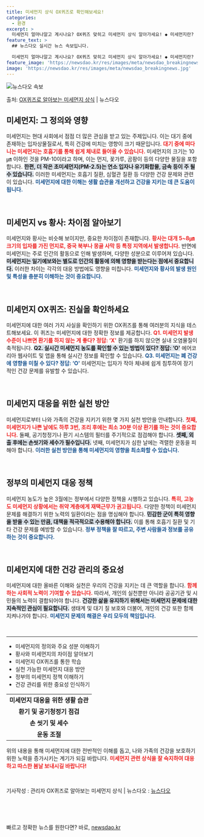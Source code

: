 ```yaml
---
title: 미세먼지 상식 OX퀴즈로 확인해보세요!
categories:
  - 환경
excerpt: >
  미세먼지 얼마나알고 계시나요? OX퀴즈 맞히고 미세먼지 상식 알아가세요! ◆ 미세먼지란?  대기 중에 떠다니…
feature_text: >
  ## 뉴스다오 실시간 뉴스 속보입니다.

  미세먼지 얼마나알고 계시나요? OX퀴즈 맞히고 미세먼지 상식 알아가세요! ◆ 미세먼지란?  대기 중에 떠다니…
feature_image: 'https://newsdao.kr/res/images/meta/newsdao_breakingnews.jpg'
image: 'https://newsdao.kr/res/images/meta/newsdao_breakingnews.jpg'
---
```


![뉴스다오 속보](https://newsdao.kr/res/images/meta/newsdao_breakingnews.jpg)

<p>출처: <a href="https://newsdao.kr/3298" rel="dofollow">OX퀴즈로 알아보는 미세먼지 상식</a> | 뉴스다오</p>

<h2 data-ke-size="size26">미세먼지: 그 정의와 영향</h2>

<p data-ke-size="size16">미세먼지는 현대 사회에서 점점 더 많은 관심을 받고 있는 주제입니다. 이는 대기 중에 존재하는 입자상물질로서, 특히 건강에 미치는 영향이 크기 때문입니다. <b><span style="color: #ee2323;">대기 중에 떠다니는 미세먼지는 호흡기를 통해 쉽게 체내로 들어올 수 있습니다.</span></b> 미세먼지의 크기는 10㎛ 이하인 것을 PM-10이라고 하며, 이는 먼지, 꽃가루, 곰팡이 등의 다양한 물질을 포함합니다. <b><span style="background-color: #21538527;">한편, 더 작은 초미세먼지(PM-2.5)는 연소 입자나 유기화합물, 금속 등이 주 될 수 있습니다.</span></b> 이러한 미세먼지는 호흡기 질환, 심혈관 질환 등 다양한 건강 문제와 관련이 있습니다. <b><span style="color: #1a5490;">미세먼지에 대한 이해는 생활 습관을 개선하고 건강을 지키는 데 큰 도움이 됩니다.</span></b></p>

<p data-ke-size="size16">&nbsp;</p>

<h2 data-ke-size="size26">미세먼지 vs 황사: 차이점 알아보기</h2>

<p data-ke-size="size16">미세먼지와 황사는 비슷해 보이지만, 중요한 차이점이 존재합니다. <b><span style="color: #ee2323;">황사는 대개 5~8㎛ 크기의 입자를 가진 먼지로, 중국 북부나 몽골 사막 등 특정 지역에서 발생합니다.</span></b> 반면에 미세먼지는 주로 인간의 활동으로 인해 발생하며, 다양한 성분으로 이루어져 있습니다. <b><span style="background-color: #21538527;">미세먼지는 일기예보와는 별도로 인간의 활동에 의해 영향을 받는다는 점에서 중요합니다.</span></b> 이러한 차이는 각각의 대응 방법에도 영향을 미칩니다. <b><span style="color: #1a5490;">미세먼지와 황사의 발생 원인 및 특성을 충분히 이해하는 것이 중요합니다.</span></b></p>

<p data-ke-size="size16">&nbsp;</p>

<h2 data-ke-size="size26">미세먼지 OX퀴즈: 진실을 확인하세요</h2>

<p data-ke-size="size16">미세먼지에 대한 여러 가지 사실을 확인하기 위한 OX퀴즈를 통해 여러분의 지식을 테스트해보세요. 이 퀴즈는 미세먼지에 대한 정확한 정보를 제공합니다. <b><span style="color: #ee2323;">Q1. 미세먼지 발생 수준이 나쁘면 환기를 하지 않는 게 좋다? 정답: ‘X'</span></b> 환기를 하지 않으면 실내 오염물질이 축적됩니다. <b><span style="background-color: #21538527;">Q2. 실시간 미세먼지 농도를 확인할 수 있는 방법이 있다? 정답: ‘O'</span></b> 에어코리아 웹사이트 및 앱을 통해 실시간 정보를 확인할 수 있습니다. <b><span style="color: #1a5490;">Q3. 미세먼지는 폐 건강에 영향을 미칠 수 있다? 정답: ‘O'</span></b> 미세먼지는 입자가 작아 체내에 쉽게 침투하여 장기적인 건강 문제를 유발할 수 있습니다.</p>

<p data-ke-size="size16">&nbsp;</p>

<h2 data-ke-size="size26">미세먼지 대응을 위한 실천 방안</h2>

<p data-ke-size="size16">미세먼지로부터 나와 가족의 건강을 지키기 위한 몇 가지 실천 방안을 안내합니다. <b><span style="color: #ee2323;">첫째, 미세먼지가 나쁜 날에도 하루 3번, 조리 후에는 최소 30분 이상 환기를 하는 것이 중요합니다.</span></b> 둘째, 공기청정기나 환기 시스템의 필터를 주기적으로 점검해야 합니다. <b><span style="background-color: #21538527;">셋째, 외출 후에는 손씻기와 세수가 필수입니다.</span></b> 넷째, 미세먼지가 심한 날에는 격렬한 운동을 피해야 합니다. <b><span style="color: #1a5490;">이러한 실천 방안을 통해 미세먼지의 영향을 최소화할 수 있습니다.</span></b></p>

<p data-ke-size="size16">&nbsp;</p>

<h2 data-ke-size="size26">정부의 미세먼지 대응 정책</h2>

<p data-ke-size="size16">미세먼지 농도가 높은 3월에는 정부에서 다양한 정책을 시행하고 있습니다. <b><span style="color: #ee2323;">특히, 고농도 미세먼지 상황에서는 취약 계층에게 재택근무가 권고됩니다.</span></b> 다양한 정책이 미세먼지 문제를 해결하기 위한 노력의 일환이라는 점을 명심해야 합니다. <b><span style="background-color: #21538527;">민감한 군이 특히 영향을 받을 수 있는 만큼, 대책을 적극적으로 수용해야 합니다.</span></b> 이를 통해 호흡기 질환 및 기타 건강 문제를 예방할 수 있습니다. <b><span style="color: #1a5490;">정부 정책을 잘 따르고, 주변 사람들과 정보를 공유하는 것이 중요합니다.</span></b></p>

<p data-ke-size="size16">&nbsp;</p>

<h2 data-ke-size="size26">미세먼지에 대한 건강 관리의 중요성</h2>

<p data-ke-size="size16">미세먼지에 대한 올바른 이해와 실천은 우리의 건강을 지키는 데 큰 역할을 합니다. <b><span style="color: #ee2323;">함께하는 사회적 노력이 기여할 수 있습니다.</span></b> 따라서, 개인의 실천뿐만 아니라 공공기관 및 시민들의 노력이 결합되어야 합니다. <b><span style="background-color: #21538527;">건강한 삶을 유지하기 위해서는 미세먼지 문제에 대한 지속적인 관심이 필요합니다.</span></b> 생태계 및 대기 질 보호와 더불어, 개인의 건강 또한 함께 지켜나가야 합니다. <b><span style="color: #1a5490;">미세먼지 문제의 해결은 우리 모두의 책임입니다.</span></b></p>

<p data-ke-size="size16">&nbsp;</p>

<hr>

<ul>
    <li>미세먼지의 정의와 주요 성분 이해하기</li>
    <li>황사와 미세먼지의 차이점 알아보기</li>
    <li>미세먼지 OX퀴즈를 통한 학습</li>
    <li>실천 가능한 미세먼지 대응 방안</li>
    <li>정부의 미세먼지 정책 이해하기</li>
    <li>건강 관리를 위한 중요성 인식하기</li>
</ul>

<table>
    <tr>
        <td style="text-align: center; height: 17px;"><b>미세먼지 대응을 위한 생활 습관</b></td>
    </tr>
    <tr>
        <td style="text-align: center; height: 17px;"><b>환기 및 공기청정기 점검</b></td>
    </tr>
    <tr>
        <td style="text-align: center; height: 17px;"><b>손 씻기 및 세수</b></td>
    </tr>
    <tr>
        <td style="text-align: center; height: 17px;"><b>운동 조절</b></td>
    </tr>
</table>

<p data-ke-size="size16">위의 내용을 통해 미세먼지에 대한 전반적인 이해를 돕고, 나와 가족의 건강을 보호하기 위한 노력을 증가시키는 계기가 되길 바랍니다. <b><span style="color: #ee2323;">미세먼지 관련 상식을 잘 숙지하여 대응하고 따스한 봄날 보내시길 바랍니다!</span></b></p>

<p data-ke-size="size16">&nbsp;</p>

<p data-ke-size="size16">기사작성 : 관리자 OX퀴즈로 알아보는 미세먼지 상식 | 뉴스다오  : <a href="https://newsdao.kr/3298">뉴스다오</a></p> 

<p data-ke-size="size16">&nbsp;</p>

<p data-ke-size="size16">&nbsp;</p> 

빠르고 정확한 뉴스를 원한다면? 바로, <a href="https://newsdao.kr" rel="dofollow">newsdao.kr</a>


